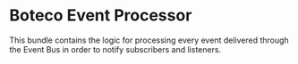 # Boteco Event Processor

This bundle contains the logic for processing every event delivered through the
Event Bus in order to notify subscribers and listeners.
